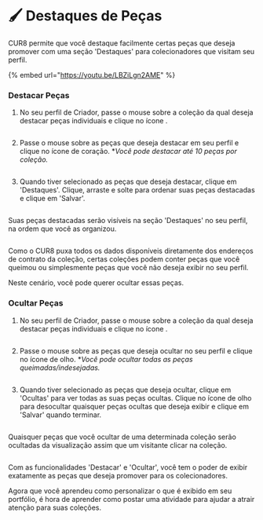 # 🖌️ Destaques de Peças

CUR8 permite que você destaque facilmente certas peças que deseja promover com uma seção 'Destaques' para colecionadores que visitam seu perfil. &#x20;

{% embed url="https://youtu.be/LBZiLgn2AME" %}

### Destacar Peças

1. No seu perfil de Criador, passe o mouse sobre a coleção da qual deseja destacar peças individuais e clique no ícone <img src="../.gitbook/assets/Screenshot 2024-04-11 at 11.50.54.png" alt="" data-size="line">.

<figure><img src="../.gitbook/assets/Screenshot 2025-01-13 at 13.30.53.png" alt=""><figcaption></figcaption></figure>

2. Passe o mouse sobre as peças que deseja destacar em seu perfil e clique no ícone de coração. \*_Você pode destacar até 10 peças por coleção._

<figure><img src="../.gitbook/assets/Screenshot 2025-01-13 at 13.44.03.png" alt=""><figcaption></figcaption></figure>

3. Quando tiver selecionado as peças que deseja destacar, clique em 'Destaques'. Clique, arraste e solte para ordenar suas peças destacadas e clique em 'Salvar'.

<figure><img src="../.gitbook/assets/Untitled design (1).gif" alt=""><figcaption></figcaption></figure>

Suas peças destacadas serão visíveis na seção 'Destaques' no seu perfil, na ordem que você as organizou.

<figure><img src="../.gitbook/assets/Screenshot 2025-01-13 at 14.20.58.png" alt=""><figcaption></figcaption></figure>

Como o CUR8 puxa todos os dados disponíveis diretamente dos endereços de contrato da coleção, certas coleções podem conter peças que você queimou ou simplesmente peças que você não deseja exibir no seu perfil.

Neste cenário, você pode querer ocultar essas peças.

### Ocultar Peças

1. No seu perfil de Criador, passe o mouse sobre a coleção da qual deseja destacar peças individuais e clique no ícone <img src="../.gitbook/assets/Screenshot 2024-04-11 at 11.50.54.png" alt="" data-size="line">.

<figure><img src="../.gitbook/assets/Screenshot 2025-01-13 at 13.30.53.png" alt=""><figcaption></figcaption></figure>

2. Passe o mouse sobre as peças que deseja ocultar no seu perfil e clique no ícone de olho. \*_Você pode ocultar todas as peças queimadas/indesejadas._

<figure><img src="../.gitbook/assets/Screenshot 2025-01-13 at 14.09.44.png" alt=""><figcaption></figcaption></figure>

3. Quando tiver selecionado as peças que deseja ocultar, clique em 'Ocultas' para ver todas as suas peças ocultas. Clique no ícone de olho para desocultar quaisquer peças ocultas que deseja exibir e clique em 'Salvar' quando terminar.

<figure><img src="../.gitbook/assets/Screenshot 2025-01-13 at 14.13.17.png" alt=""><figcaption></figcaption></figure>

Quaisquer peças que você ocultar de uma determinada coleção serão ocultadas da visualização assim que um visitante clicar na coleção.

<figure><img src="../.gitbook/assets/Screenshot 2025-01-13 at 14.25.45.png" alt=""><figcaption></figcaption></figure>

Com as funcionalidades 'Destacar' e 'Ocultar', você tem o poder de exibir exatamente as peças que deseja promover para os colecionadores.

Agora que você aprendeu como personalizar o que é exibido em seu portfólio, é hora de aprender como postar uma atividade para ajudar a atrair atenção para suas coleções.